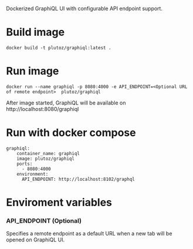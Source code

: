 Dockerized GraphiQL UI with configurable API endpoint support. 

# Build image
```
docker build -t plutoz/graphiql:latest .
```

# Run image
```
docker run --name graphiql -p 8080:4000 -e API_ENDPOINT=<Optional URL of remote endpoint>  plutoz/graphiql
```
After image started, GraphiQL will be available on http://localhost:8080/graphiql

# Run with docker compose
```
graphiql:
    container_name: graphiql
    image: plutoz/graphiql
    ports:
      - 8080:4000
    environment:
      API_ENDPOINT: http://localhost:8102/graphql
```

# Enviroment variables
### API_ENDPOINT (Optional)
Specifies a remote endpoint as a default URL when a new tab will be opened on GraphiQL UI.